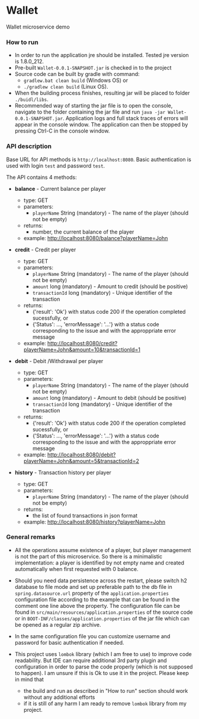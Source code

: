 # Wallet
Wallet microservice demo

###  How to run

* In order to run the application jre should be installed.  Tested jre version is 1.8.0_212.
* Pre-built `Wallet-0.0.1-SNAPSHOT.jar` is checked in to the project
* Source code can be built by gradle with command:
  - `gradlew.bat clean build` (Windows OS) or
  - `./gradlew clean build` (Linux OS).
* When the building process finishes, resulting jar will be placed to folder `./buidl/libs`.
* Recommended way of starting the jar file is to open the console, navigate to the folder containing the jar file and
  run `java -jar Wallet-0.0.1-SNAPSHOT.jar`.  Application logs and full stack traces of errors will appear in the
  console window.  The application can then be stopped by pressing Ctrl-C in the console window.


###  API description
Base URL for API methods is `http://localhost:8080`.  Basic authentication is used with login `test` and password
`test`.

The API contains 4 methods:
* **balance** - Current balance per player
  - type: GET
  - parameters:
    - `playerName` String (mandatory) - The name of the player (should not be empty)
  - returns:
    - number, the current balance of the player
  - example: [http://localhost:8080/balance?playerName=John](http://localhost:8080/balance?playerName=John)

* **credit** - Credit per player
  - type: GET
  - parameters:
    - `playerName` String (mandatory) - The name of the player (should not be empty)
    - `amount` long (mandatory) - Amount to credit (should be positive)
    - `transactionId` long (mandatory) - Unique identifier of the transaction
  - returns:
    - {'result': 'Ok'} with status code 200 if the operation completed sucessfully, or
    - {'Status': ..., 'errorMessage': '...'} with a status code corresponding to the issue and with the approppriate error message 
  - example: [http://localhost:8080/credit?playerName=John&amount=10&transactionId=1](http://localhost:8080/credit?playerName=John&amount=10&transactionId=1)

* **debit** - Debit /Withdrawal per player
  - type: GET
  - parameters:
    - `playerName` String (mandatory) - The name of the player (should not be empty)
    - `amount` long (mandatory) - Amount to debit (should be positive)
    - `transactionId` long (mandatory) - Unique identifier of the transaction
  - returns:
    - {'result': 'Ok'} with status code 200 if the operation completed sucessfully, or
    - {'Status': ..., 'errorMessage': '...'} with a status code corresponding to the issue and with the approppriate error message 
  - example: [http://localhost:8080/debit?playerName=John&amount=5&transactionId=2](http://localhost:8080/debit?playerName=John&amount=5&transactionId=2)

* **history** - Transaction history per player
  - type: GET
  - parameters:
    - `playerName` String (mandatory) - The name of the player (should not be empty)
  - returns:
    - the list of found transactions in json format
  - example: [http://localhost:8080/history?playerName=John](http://localhost:8080/history?playerName=John)


###  General remarks

* All the operations assume existence of a player, but player management is not the part of this microservice. So there is a minimalistic
  implementation: a player is identified by not empty name and created automatically when first requested with 0 balance.

* Should you need data persistence across the restart, please switch h2 database to file mode and set up preferable path
  to the db file in `spring.datasource.url` property of the `application.properties` configuration file according to the
  example that can be found in the comment one line above the property. The configuration file can be found in
  `src/main/resources/application.properties` of the source code or in `BOOT-INF/classes/application.properties` of the
  jar file which can be opened as a regular zip archive.

* In the same configuration file you can customize username and password for basic authentication if needed.

* This project uses `lombok` library (which I am free to use) to improve code readability.  But IDE can require
  additional 3rd party plugin and configuration in order to parse the code properly (which is not supposed to happen).
  I am unsure if this is Ok to use it in the project.  Please keep in mind that
  - the build and run as described in "How to run" section should work without any additional efforts
  - if it is still of any harm I am ready to remove `lombok` library from my project.
